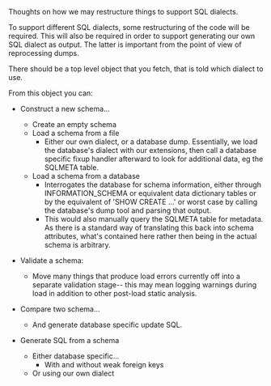 Thoughts on how we may restructure things to support SQL dialects.

To support different SQL dialects, some restructuring of the code will be
required.  This will also be required in order to support generating our own
SQL dialect as output.  The latter is important from the point of view of
reprocessing dumps.

There should be a top level object that you fetch, that is told which
dialect to use.

From this object you can:

* Construct a new schema...
  * Create an empty schema
  * Load a schema from a file
    * Either our own dialect, or a database dump.  Essentially, we load
      the database's dialect with our extensions, then call a database
      specific fixup handler afterward to look for additional data, eg
      the SQLMETA table.
  * Load a schema from a database
    * Interrogates the database for schema information, either through
      INFORMATION_SCHEMA or equivalent data dictionary tables or by
      the equivalent of 'SHOW CREATE ...' or worst case by calling the
      database's dump tool and parsing that output.
    * This would also manually query the SQLMETA table for metadata.  As
      there is a standard way of translating this back into schema
      attributes, what's contained here rather then being in the actual
      schema is arbitrary.
       
* Validate a schema:
  * Move many things that produce load errors currently off into a
    separate validation stage-- this may mean logging warnings during load
    in addition to other post-load static analysis.

* Compare two schema...
  * And generate database specific update SQL.

* Generate SQL from a schema
  * Either database specific...
    * With and without weak foreign keys
  * Or using our own dialect
